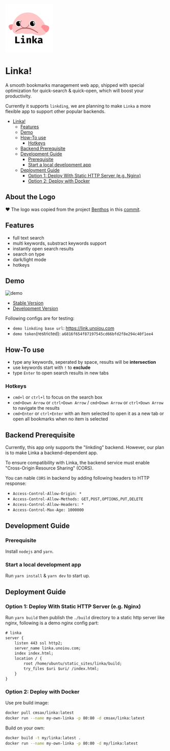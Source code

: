 <img src="https://raw.githubusercontent.com/cmsax/linka/main/public/logo192.png" width="150">

# Linka!

A smooth bookmarks management web app, shipped with special optimization for quick-search & quick-open, which will boost your productivity.

Currently it supports `linkding`, we are planning to make `Linka` a more flexible app to support other popular backends.

- [Linka!](#linka)
  - [Features](#features)
  - [Demo](#demo)
  - [How-To use](#how-to-use)
    - [Hotkeys](#hotkeys)
  - [Backend Prerequisite](#backend-prerequisite)
  - [Development Guide](#development-guide)
    - [Prerequisite](#prerequisite)
    - [Start a local development app](#start-a-local-development-app)
  - [Deployment Guide](#deployment-guide)
    - [Option 1: Deploy With Static HTTP Server (e.g. Nginx)](#option-1-deploy-with-static-http-server-eg-nginx)
    - [Option 2: Deploy with Docker](#option-2-deploy-with-docker)

## About the Logo

❤️ The logo was copied from the project [Benthos](https://www.benthos.dev/) in this [commit](https://github.com/linka-app/linka/commit/2521264d1e6cbb166066d1d3ad42908daf7c356a).

## Features

- full text search
- multi keywords, substract keywords support
- instantly open search results
- search on type
- dark/light mode
- hotkeys

## Demo

![demo](./screenshot/demo.gif)

- [Stable Version](https://linka.unoiou.com)
- [Development Version](https://linka-git-dev-cmsax.vercel.app/)

Following configs are for testing:

- `demo linkding base url`: https://link.unoiou.com
- `demo token`(restricted): `a6816f654f87197545cd66bfd2f8e294c40f1ee4`

## How-To use

- type any keywords, seperated by space, results will be **intersection**
- use keywords start with `!` to **exclude**
- type `Enter` to open search results in new tabs

### Hotkeys

- `cmd+l` or `ctrl+l` to focus on the search box
- `cmd+Down Arrow` or `ctrl+Down Arrow` / `cmd+Down Arrow` or `ctrl+Down Arrow` to navigate the results
- `cmd+Enter` or `ctrl+Enter` with an item selected to open it as a new tab or open all bookmarks when no item is selected

## Backend Prerequisite

Currently, this app only supports the "linkding" backend. However, our plan is to make Linka a backend-dependent app.

To ensure compatibility with Linka, the backend service must enable "Cross-Origin Resource Sharing" (CORS).

You can nable `CORS` in backend by adding following headers to HTTP response:

- `Access-Control-Allow-Origin: *`
- `Access-Control-Allow-Methods: GET,POST,OPTIONS,PUT,DELETE`
- `Access-Control-Allow-Headers: *`
- `Access-Control-Max-Age: 1000000`

## Development Guide

### Prerequisite

Install `nodejs` and `yarn`.

### Start a local development app

Run `yarn install` & `yarn dev` to start up.

## Deployment Guide

### Option 1: Deploy With Static HTTP Server (e.g. Nginx)

Run `yarn build` then publish the `./build` directory to a static http server like nginx, following is a demo nginx config part:

```config
# linka
server {
    listen 443 ssl http2;
    server_name linka.unoiou.com;
    index index.html;
    location / {
        root /home/ubuntu/static_sites/linka/build;
        try_files $uri $uri/ /index.html;
    }
}
```

### Option 2: Deploy with Docker

Use pre build image:

```bash
docker pull cmsax/linka:latest
docker run --name my-own-linka -p 80:80 -d cmsax/linka:latest
```

Build on your own:

```bash
docker build -t my/linka:latest .
docker run --name my-own-linka -p 80:80 -d my/linka:latest
```
